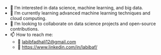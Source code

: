 - 👀 I’m interested in data science, machine learning, and big data.
- 🌱 I’m currently learning advanced machine learning techniques and cloud computing.
- 💞️ I’m looking to collaborate on data science projects and open-source contributions.
- 📫 How to reach me:  
  - 📧 labibfadhali12@gmail.com
  - 🔗 https://www.linkedin.com/in/labibaf/
